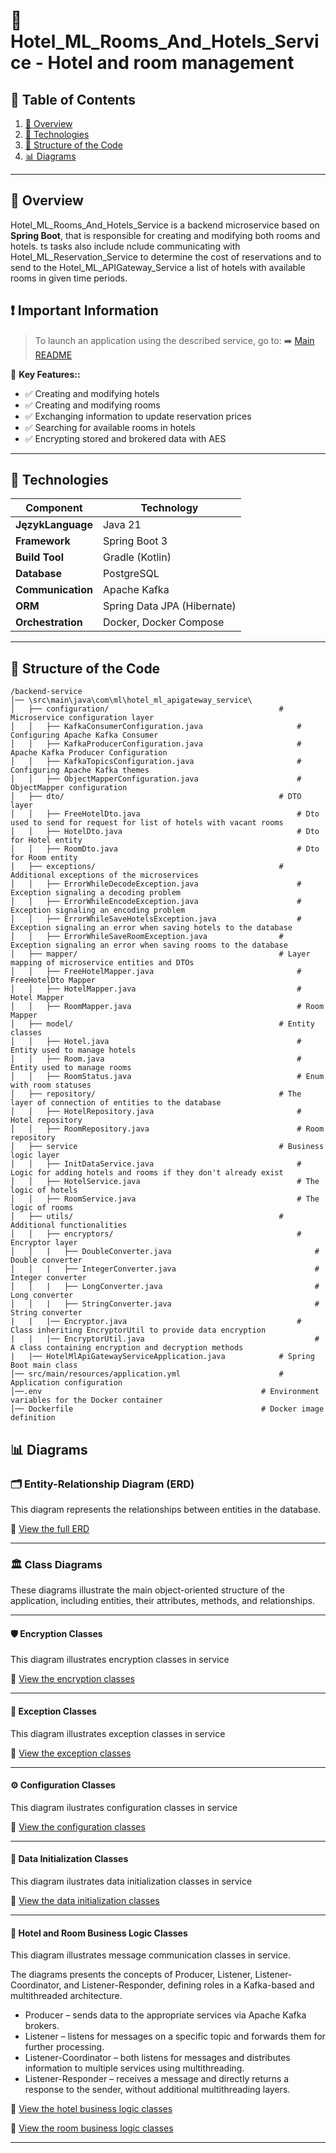 # 🏨 Hotel_ML_Rooms_And_Hotels_Service - Hotel and room management

## 📖 Table of Contents
1. [📌 Overview](#-overview)
2. [🔧 Technologies](#-technologies)
3. [📂 Structure of the Code](#-structure-of-the-code)
4. [📊 Diagrams](#-diagrams)

---

## 📌 Overview
Hotel_ML_Rooms_And_Hotels_Service is a backend microservice based on **Spring Boot**, that is responsible for creating and modifying both rooms and hotels. ts tasks also include nclude communicating with Hotel_ML_Reservation_Service to determine the cost of reservations and to send to the Hotel_ML_APIGateway_Service a list of hotels with available rooms in given time periods.
## ❗ Important Information
> To launch an application using the described service, go to:
> ➡️ [Main README](https://github.com/NiczSpeed/HotelML?tab=readme-ov-file#%EF%B8%8F-how-to-run-the-entire-system)

📌 **Key Features::**
- ✅ Creating and modifying hotels
- ✅ Creating and modifying rooms
- ✅ Exchanging information to update reservation prices  
- ✅ Searching for available rooms in hotels 
- ✅ Encrypting stored and brokered data with AES
---

## 🔧 Technologies
| Component       | Technology |
|----------------|------------|
| **JęzykLanguage**  | Java 21 |
| **Framework**  | Spring Boot 3 |
| **Build Tool**  | Gradle (Kotlin) |
| **Database** | PostgreSQL |
| **Communication** | Apache Kafka |
| **ORM** | Spring Data JPA (Hibernate) |
| **Orchestration** | Docker, Docker Compose |

---

## 📂 Structure of the Code
```plaintext
/backend-service
│── \src\main\java\com\ml\hotel_ml_apigateway_service\
│   ├── configuration/                                      # Microservice configuration layer
│   │   ├── KafkaConsumerConfiguration.java                     # Configuring Apache Kafka Consumer
│   │   ├── KafkaProducerConfiguration.java                     # Apache Kafka Producer Configuration
│   │   ├── KafkaTopicsConfiguration.java                       # Configuring Apache Kafka themes
│   │   ├── ObjectMapperConfiguration.java                      # ObjectMapper configuration
│   ├── dto/                                                # DTO layer
│   │   ├── FreeHotelDto.java                                   # Dto used to send for request for list of hotels with vacant rooms
│   │   ├── HotelDto.java                                       # Dto for Hotel entity
│   │   ├── RoomDto.java                                        # Dto for Room entity
│   ├── exceptions/                                         # Additional exceptions of the microservices
│   │   ├── ErrorWhileDecodeException.java                      # Exception signaling a decoding problem
│   │   ├── ErrorWhileEncodeException.java                      # Exception signaling an encoding problem
│   │   ├── ErrorWhileSaveHotelsException.java                  # Exception signaling an error when saving hotels to the database
│   │   ├── ErrorWhileSaveRoomException.java                # Exception signaling an error when saving rooms to the database
│   ├── mapper/                                             # Layer mapping of microservice entities and DTOs
│   │   ├── FreeHotelMapper.java                                # FreeHotelDto Mapper
│   │   ├── HotelMapper.java                                    # Hotel Mapper
│   │   ├── RoomMapper.java                                     # Room Mapper
│   ├── model/                                              # Entity classes
│   │   ├── Hotel.java                                          # Entity used to manage hotels
│   │   ├── Room.java                                           # Entity used to manage rooms
│   │   ├── RoomStatus.java                                     # Enum with room statuses
│   ├── repository/                                         # The layer of connection of entities to the database
│   │   ├── HotelRepository.java                                # Hotel repository
│   │   ├── RoomRepository.java                                 # Room repository
│   ├── service                                             # Business logic layer
│   │   ├── InitDataService.java                                # Logic for adding hotels and rooms if they don't already exist
│   │   ├── HotelService.java                                   # The logic of hotels
│   │   ├── RoomService.java                                    # The logic of rooms
│   ├── utils/                                              # Additional functionalities 
│   │   ├── encryptors/                                         # Encryptor layer
│   │   |   ├── DoubleConverter.java                                # Double converter
│   │   |   ├── IntegerConverter.java                               # Integer converter
│   │   |   ├── LongConverter.java                                  # Long converter
│   │   |   ├── StringConverter.java                                # String converter
|   |   |── Encryptor.java                                      # Class inheriting EncryptorUtil to provide data encryption
|   |   |── EncryptorUtil.java                                      # A class containing encryption and decryption methods
|   |── HotelMlApiGatewayServiceApplication.java            # Spring Boot main class
│── src/main/resources/application.yml                      # Application configuration
│──.env                                                 # Environment variables for the Docker container
│── Dockerfile                                          # Docker image definition
```
## 📊 Diagrams

### 🗂️ Entity-Relationship Diagram (ERD)
This diagram represents the relationships between entities in the database.

🔗 [View the full ERD](docs/ERD/Hotel_ML_Rooms_And_Hotels_Service.svg)

---

### 🏛 Class Diagrams
These diagrams illustrate the main object-oriented structure of the application, including entities, their attributes, methods, and relationships.

---

#### 🛡️ Encryption Classes
This diagram illustrates encryption classes in service

🔗 [View the encryption classes](docs/Entity/Hotel_ML_Rooms_And_Hotels_Service_Diagram_encryption.svg)

---

#### 🚨 Exception Classes
This diagram illustrates exception classes in service

🔗 [View the exception classes](docs/Entity/Hotel_ML_Rooms_And_Hotels_Service_Diagram_Exceptions.svg)

---

#### ⚙️ Configuration Classes
This diagram ilustrates configuration classes in service

🔗 [View the configuration classes](docs/Entity/Hotel_ML_Rooms_And_Hotels_Service_Diagram_Configuration.svg)

---

#### 🚀 Data Initialization Classes
This diagram ilustrates data initialization classes in service

🔗 [View the data initialization classes](docs/Entity/Hotel_ML_Rooms_And_Hotels_Service_Diagram_Data_Initialization.svg)

---

#### 🏨 Hotel and Room Business Logic Classes
This diagram illustrates message communication classes in service.

The diagrams presents the concepts of Producer, Listener, Listener-Coordinator, and Listener-Responder, defining roles in a Kafka-based and multithreaded architecture.

* Producer – sends data to the appropriate services via Apache Kafka brokers.
* Listener – listens for messages on a specific topic and forwards them for further processing.
* Listener-Coordinator – both listens for messages and distributes information to multiple services using multithreading.
* Listener-Responder – receives a message and directly returns a response to the sender, without additional multithreading layers.

🔗 [View the hotel business logic classes](docs/Entity/Hotel_ML_Rooms_And_Hotels_Service_Diagram_Business_Logic_Hotel.svg)

🔗 [View the room business logic classes](docs/Entity/Hotel_ML_Rooms_And_Hotels_Service_Diagram_Business_Logic_Room.svg)

---
